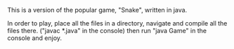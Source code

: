 This is a version of the popular game, "Snake", written in java.

In order to play, place all the files in a directory, navigate and compile all the files there. ("javac *.java" in the console)
then run "java Game" in the console and enjoy.
